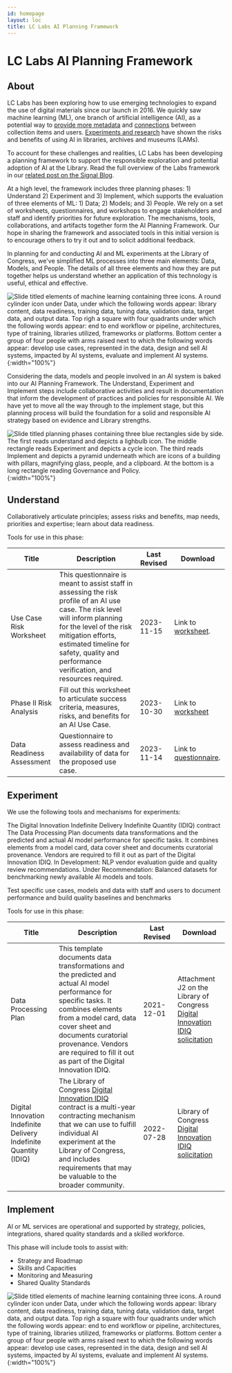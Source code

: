 ```yaml
---
id: homepage
layout: loc
title: LC Labs AI Planning Framework
---
```


# LC Labs AI Planning Framework

## About 

LC Labs has been exploring how to use emerging technologies to expand the use of digital materials since our launch in 2016. We quickly saw machine learning (ML), one branch of artificial intelligence (AI), as a potential way to [provide more metadata](https://labs.loc.gov/work/experiments/experimental-access/) and [connections](https://citizen-dj.labs.loc.gov/) between collection items and users.  [Experiments and research](https://blogs.loc.gov/thesignal/2023/11/why-experiment-machine-learning-at-the-library-of-congress/) have shown the risks and benefits of using AI in libraries, archives and museums (LAMs).

To account for these challenges and realities, LC Labs has been developing a planning framework to support the responsible exploration and potential adoption of AI at the Library.  Read the full overview of the Labs framework in our [related post on the Signal Blog](https://blogs.loc.gov/thesignal/2023/11/introducing-the-lc-labs-artificial-intelligence-planning-framework).

At a high level, the framework includes three planning phases:  1) Understand 2) Experiment and 3) Implement, which supports the evaluation of three elements of ML: 1) Data; 2) Models; and 3) People. We rely on a set of worksheets, questionnaires, and workshops to engage stakeholders and staff and identify priorities for future exploration. The mechanisms, tools, collaborations, and artifacts together form the AI Planning Framework. Our hope in sharing the framework and associated tools in this initial version is to encourage others to try it out and to solicit additional feedback.  

In planning for and conducting AI and ML experiments at the Library of Congress, we've simplified ML processes into three main elements:  Data, Models, and People. The details of all three elements and how they are put together helps us understand whether an application of this technology is useful, ethical and effective.  

![Slide titled elements of machine learning containing three icons. A round cylinder icon under Data, under which the following words appear: library content, data readiness, training data, tuning data, validation data, target data, and output data. Top righ a square with four quadrants under which the following words appear: end to end workflow or pipeline, architectures, type of training, libraries utilized, frameworks or platforms. Bottom center a group of four people with arms raised next to which the following words appear: develop use cases, represented in the data, design and sell AI systems, impacted by AI systems, evaluate and implement AI systems.](/images/AIframework-1.jpg){:width="100%"}

Considering the data, models and people involved in an AI system is baked into our AI Planning Framework. The Understand, Experiment and Implement steps include collaborative activities and result in documentation that inform the development of practices and policies for responsible AI. We have yet to move all the way through to the implement stage, but this planning process will build the foundation for a solid and responsible AI strategy based on evidence and Library strengths. 

![Slide titled planning phases containing three blue rectangles side by side. The first reads understand and depicts a lighbulb icon. The middle rectangle reads Experiment and depicts a cycle icon. The third reads Implement and depicts a pyramid underneath which are icons of a building with pillars, magnifying glass, people, and a clipboard. At the bottom is a long rectangle reading Governance and Policy.](/images/AIframework-2.jpg){:width="100%"}

## Understand 
Collaboratively articulate principles; assess risks and benefits, map needs, priorities and expertise; learn about data readiness. 

Tools for use in this phase: 

| Title      | Description | Last Revised | Download | 
| ----------- | ----------- |  ----------- |  ----------- |  
| Use Case Risk Worksheet     | This questionnaire is meant to assist staff in assessing the risk profile of an AI use case. The risk level will inform planning for the level of the risk mitigation efforts, estimated timeline for safety, quality and performance verification, and resources required.       | 2023-11-15 | Link to [worksheet](/Understand/Use_Case_Assessment_Worksheet_2023-11-15-draft.docx). | 
| Phase II Risk Analysis  | Fill out this worksheet to articulate success criteria, measures, risks, and benefits for an AI Use Case. | 2023-10-30 | Link to [worksheet](/Understand/PhaseII_Risk_Assessement_-_2023-10-30-draft.docx) | 
| Data Readiness Assessment     | Questionnaire to assess readiness and availability of data for the proposed use case.       | 2023-11-14 | Link to [questionnaire](/Understand/Data_Assessment_Worksheet_2023-11-14.docx). |


## Experiment 
We use the following tools and mechanisms for experiments:

The Digital Innovation Indefinite Delivery Indefinite Quantity (IDIQ) contract 
The Data Processing Plan documents data transformations and the predicted and actual AI model performance for specific tasks. It combines elements from a model card, data cover sheet and documents curatorial provenance. Vendors are required to fill it out as part of the Digital Innovation IDIQ.
In Development: NLP vendor evaluation guide and quality review recommendations.
Under Recommendation: Balanced datasets for benchmarking newly available AI models and tools.

Test specific use cases, models and data with staff and users to document performance and build quality baselines and benchmarks

Tools for use in this phase: 

| Title      | Description | Last Revised | Download | 
| ----------- | ----------- |  ----------- |  ----------- |  
| Data Processing Plan   | This template documents data transformations and the predicted and actual AI model performance for specific tasks. It combines elements from a model card, data cover sheet and documents curatorial provenance. Vendors are required to fill it out as part of the Digital Innovation IDIQ.       | 2021-12-01 | Attachment J2 on the Library of Congress [Digital Innovation IDIQ solicitation](/Experiment/Data-Processing-Plan-template-2021-12-01-draft.docx) | 
| Digital Innovation Indefinite Delivery Indefinite Quantity (IDIQ)  | The Library of Congress [Digital Innovation IDIQ](https://sam.gov/opp/1e6e3f521dd443809e6d0107b5101580/view#general) contract is a multi-year contracting mechanism that we can use to fulfill individual AI experiment at the Library of Congress, and includes requirements that may be valuable to the broader community.       | 2022-07-28 | Library of Congress [Digital Innovation IDIQ solicitation](/Experiment/DigitalInnovationIDIQsigned.pdf) | 


## Implement 
AI or ML services are operational and supported by strategy, policies, integrations, shared quality standards and a skilled workforce.

This phase will include tools to assist with:
- Strategy and Roadmap 
- Skills and Capacities 
- Monitoring and Measuring
- Shared Quality Standards

![Slide titled elements of machine learning containing three icons. A round cylinder icon under Data, under which the following words appear: library content, data readiness, training data, tuning data, validation data, target data, and output data. Top righ a square with four quadrants under which the following words appear: end to end workflow or pipeline, architectures, type of training, libraries utilized, frameworks or platforms. Bottom center a group of four people with arms raised next to which the following words appear: develop use cases, represented in the data, design and sell AI systems, impacted by AI systems, evaluate and implement AI systems.](/images/AIframework-3.jpg){:width="100%"}
